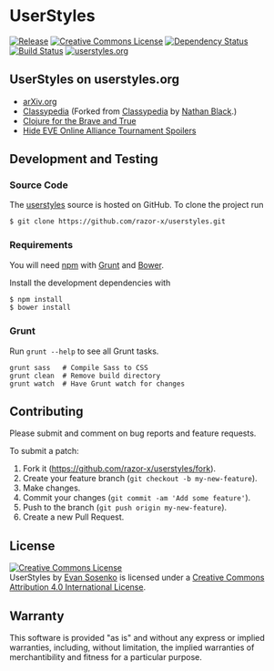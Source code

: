 # UserStyles

[![Release](https://img.shields.io/github/release/razor-x/userstyles.svg)](https://github.com/razor-x/userstyles/releases)
[![Creative Commons License](http://img.shields.io/badge/license-CC%20BY-blue.svg)](./LICENSE.txt)
[![Dependency Status](https://img.shields.io/gemnasium/razor-x/userstyles.svg)](https://gemnasium.com/razor-x/userstyles)
[![Build Status](https://img.shields.io/travis/razor-x/userstyles.svg)](https://travis-ci.org/razor-x/userstyles)
[![userstyles.org](https://img.shields.io/badge/userstyles.org-razor--x-blue.svg)](https://userstyles.org/users/249390)

## UserStyles on userstyles.org

* [arXiv.org](https://userstyles.org/styles/100419/)
* [Classypedia](https://userstyles.org/styles/99406/)
  (Forked from [Classypedia](https://userstyles.org/styles/93067/)
  by [Nathan Black](https://userstyles.org/users/215406).)
* [Clojure for the Brave and True](https://userstyles.org/styles/121554/)
* [Hide EVE Online Alliance Tournament Spoilers](https://userstyles.org/styles/104433/)

## Development and Testing

### Source Code

The [userstyles](https://github.com/razor-x/userstyles)
source is hosted on GitHub.
To clone the project run

```bash
$ git clone https://github.com/razor-x/userstyles.git
```

### Requirements

You will need [npm] with [Grunt] and [Bower].

Install the development dependencies with

```bash
$ npm install
$ bower install
```

### Grunt

Run `grunt --help` to see all Grunt tasks.

```
grunt sass   # Compile Sass to CSS
grunt clean  # Remove build directory
grunt watch  # Have Grunt watch for changes
```

[Bower]: http://bower.io/
[Grunt]: http://gruntjs.com/
[npm]: https://www.npmjs.com/

## Contributing

Please submit and comment on bug reports and feature requests.

To submit a patch:

1. Fork it (https://github.com/razor-x/userstyles/fork).
2. Create your feature branch (`git checkout -b my-new-feature`).
3. Make changes.
4. Commit your changes (`git commit -am 'Add some feature'`).
5. Push to the branch (`git push origin my-new-feature`).
6. Create a new Pull Request.

## License

<a rel="license" href="http://creativecommons.org/licenses/by/4.0/"><img alt="Creative Commons License" style="border-width:0" src="https://i.creativecommons.org/l/by/4.0/88x31.png" /></a><br /><span xmlns:dct="http://purl.org/dc/terms/" property="dct:title">UserStyles</span> by <a xmlns:cc="http://creativecommons.org/ns#" href="https://userstyles.org/users/249390" property="cc:attributionName" rel="cc:attributionURL">Evan Sosenko</a> is licensed under a <a rel="license" href="http://creativecommons.org/licenses/by/4.0/">Creative Commons Attribution 4.0 International License</a>.

## Warranty

This software is provided "as is" and without any express or
implied warranties, including, without limitation, the implied
warranties of merchantibility and fitness for a particular
purpose.
